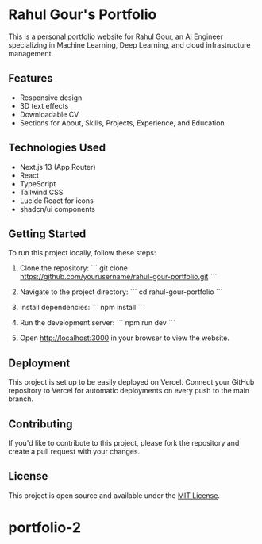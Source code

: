# Rahul Gour's Portfolio

This is a personal portfolio website for Rahul Gour, an AI Engineer specializing in Machine Learning, Deep Learning, and cloud infrastructure management.

## Features

- Responsive design
- 3D text effects
- Downloadable CV
- Sections for About, Skills, Projects, Experience, and Education

## Technologies Used

- Next.js 13 (App Router)
- React
- TypeScript
- Tailwind CSS
- Lucide React for icons
- shadcn/ui components

## Getting Started

To run this project locally, follow these steps:

1. Clone the repository:
   \`\`\`
   git clone https://github.com/yourusername/rahul-gour-portfolio.git
   \`\`\`

2. Navigate to the project directory:
   \`\`\`
   cd rahul-gour-portfolio
   \`\`\`

3. Install dependencies:
   \`\`\`
   npm install
   \`\`\`

4. Run the development server:
   \`\`\`
   npm run dev
   \`\`\`

5. Open [http://localhost:3000](http://localhost:3000) in your browser to view the website.

## Deployment

This project is set up to be easily deployed on Vercel. Connect your GitHub repository to Vercel for automatic deployments on every push to the main branch.

## Contributing

If you'd like to contribute to this project, please fork the repository and create a pull request with your changes.

## License

This project is open source and available under the [MIT License](LICENSE).

# portfolio-2

